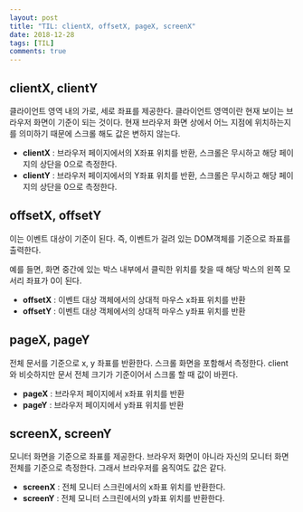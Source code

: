```yaml
---
layout: post
title: "TIL: clientX, offsetX, pageX, screenX"
date: 2018-12-28
tags: [TIL]
comments: true
---
```


## clientX, clientY

클라이언트 영역 내의 가로, 세로 좌표를 제공한다. 클라이언트 영역이란 현재 보이는 브라우저 화면이 기준이 되는 것이다. 현재 브라우저 화면 상에서 어느 지점에 위치하는지를 의미하기 때문에 스크롤 해도 값은 변하지 않는다.

* **clientX** : 브라우저 페이지에서의 X좌표 위치를 반환, 스크롤은 무시하고 해당 페이지의 상단을 0으로 측정한다.
* **clientY** : 브라우저 페이지에서의 Y좌표 위치를 반환, 스크롤은 무시하고 해당 페이지의 상단을 0으로 측정한다.


## offsetX, offsetY

이는 이벤트 대상이 기준이 된다. 즉, 이벤트가 걸려 있는 DOM객체를 기준으로 좌표를 출력한다.

예를 들면, 화면 중간에 있는 박스 내부에서 클릭한 위치를 찾을 때 해당 박스의 왼쪽 모서리 좌표가 0이 된다.

* **offsetX** : 이벤트 대상 객체에서의 상대적 마우스 x좌표 위치를 반환
* **offsetY** : 이벤트 대상 객체에서의 상대적 마우스 y좌표 위치를 반환

## pageX, pageY

전체 문서를 기준으로 x, y 좌표를 반환한다. 스크롤 화면을 포함해서 측정한다. client와 비슷하지만 문서 전체 크기가 기준이어서 스크롤 할 때 값이 바뀐다.

* **pageX** : 브라우저 페이지에서 x좌표 위치를 반환
* **pageY** : 브라우저 페이지에서 y좌표 위치를 반환

## screenX, screenY

모니터 화면을 기준으로 좌표를 제공한다. 브라우저 화면이 아니라 자신의 모니터 화면 전체를 기준으로 측정한다. 그래서 브라우저를 움직여도 값은 같다.

* **screenX** : 전체 모니터 스크린에서의 x좌표 위치를 반환한다.
* **screenY** : 전체 모니터 스크린에서의 y좌표 위치를 반환한다.
